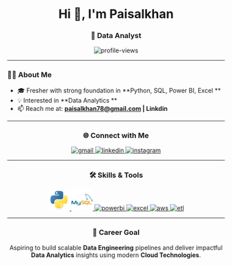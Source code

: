 <h1 align="center">Hi 👋, I'm Paisalkhan</h1>
<h3 align="center">🚀 Data Analyst </h3>

<p align="center">
  <img src="https://komarev.com/ghpvc/?username=paisal-khan&label=Profile%20views&color=0e75b6&style=flat" alt="profile-views" />
</p>

---

### 👨‍💻 About Me  
- 🎓 Fresher with strong foundation in **Python, SQL, Power BI, Excel **   
- 💡 Interested in **Data Analytics **  
- 📫 Reach me at: **paisalkhan78@gmail.com | Linkdin**

---

<h3 align="center">🌐 Connect with Me</h3>
<p align="center">
  <a href="mailto:paisalkhan78@gmail.com" target="blank">
    <img src="https://img.icons8.com/fluent/48/000000/gmail.png" alt="gmail" height="40" width="40"/>
  </a>
  <a href="https://linkedin.com/in/paisalkhan" target="blank">
    <img src="https://raw.githubusercontent.com/rahuldkjain/github-profile-readme-generator/master/src/images/icons/Social/linked-in-alt.svg" alt="linkedin" height="40" width="40"/>
  </a>
  <a href="https://instagram.com/paisalkhan67" target="blank">
    <img src="https://raw.githubusercontent.com/rahuldkjain/github-profile-readme-generator/master/src/images/icons/Social/instagram.svg" alt="instagram" height="40" width="40"/>
  </a>
</p>

---

<h3 align="center">🛠️ Skills & Tools</h3>
<p align="center">
  <a href="https://www.python.org" target="_blank"> 
    <img src="https://raw.githubusercontent.com/devicons/devicon/master/icons/python/python-original.svg" alt="python" width="50" height="50"/> 
  </a>
  <a href="https://www.mysql.com/" target="_blank"> 
    <img src="https://raw.githubusercontent.com/devicons/devicon/master/icons/mysql/mysql-original-wordmark.svg" alt="sql" width="50" height="50"/> 
  </a>
  <a href="https://powerbi.microsoft.com/" target="_blank"> 
    <img src="https://img.icons8.com/color/48/power-bi.png" alt="powerbi" width="50" height="50"/> 
  </a>
  <a href="https://www.microsoft.com/en-us/microsoft-365/excel" target="_blank"> 
    <img src="https://img.icons8.com/color/48/microsoft-excel-2019--v1.png" alt="excel" width="50" height="50"/> 
  </a>
  <a href="https://aws.amazon.com/" target="_blank"> 
    <img src="https://img.icons8.com/color/48/amazon-web-services.png" alt="aws" width="50" height="50"/> 
  </a>
  <a href="https://en.wikipedia.org/wiki/Extract,_transform,_load" target="_blank"> 
    <img src="https://img.icons8.com/external-soft-fill-juicy-fish/60/external-data-data-science-soft-fill-soft-fill-juicy-fish.png" alt="etl" width="50" height="50"/> 
  </a>
</p>


---

<h3 align="center">💼 Career Goal</h3>
<p align="center">
Aspiring to build scalable <b>Data Engineering</b> pipelines and deliver impactful <b>Data Analytics</b> insights using modern <b>Cloud Technologies</b>.
</p>

